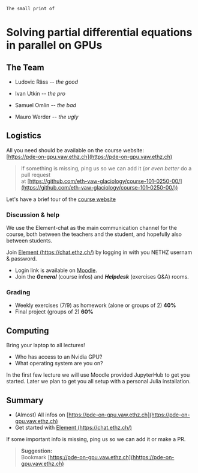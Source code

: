 <!--This file was generated, do not modify it.-->
$\texttt{The small print of}$

# Solving partial differential equations in parallel on GPUs

## The Team

- Ludovic Räss -- _the good_

- Ivan Utkin -- _the pro_

- Samuel Omlin -- _the bad_

- Mauro Werder -- _the ugly_

## Logistics

All you need should be available on the course website:\
[https://pde-on-gpu.vaw.ethz.ch](https://pde-on-gpu.vaw.ethz.ch)

> If something is missing, ping us so we can add it (_or even better_ do a pull request\
> at [https://github.com/eth-vaw-glaciology/course-101-0250-00/](https://github.com/eth-vaw-glaciology/course-101-0250-00/))

Let's have a brief tour of the [course website](https://pde-on-gpu.vaw.ethz.ch)

### Discussion & help

We use the Element-chat as the main communication channel for the course, both between the teachers and the student, and hopefully also between students.

Join [Element (https://chat.ethz.ch/)](https://chat.ethz.ch/) by logging in with you NETHZ usernam & password.
  - Login link is available on [Moodle](https://moodle-app2.let.ethz.ch/mod/url/view.php?id=781163).
  - Join the _**General**_ (course infos) and _**Helpdesk**_ (exercises Q&A) rooms.

### Grading

- Weekly exercises (7/9) as homework (alone or groups of 2) **40%**
- Final project (groups of 2) **60%**

## Computing

Bring your laptop to all lectures!

- Who has access to an Nvidia GPU?
- What operating system are you on?

In the first few lecture we will use Moodle provided JupyterHub to get you started. Later we plan to get you all setup with a personal Julia installation.

## Summary

- (Almost) All infos on [https://pde-on-gpu.vaw.ethz.ch](https://pde-on-gpu.vaw.ethz.ch)
- Get started with [Element (https://chat.ethz.ch/)](https://chat.ethz.ch/)

If some important info is missing, ping us so we can add it or make a PR.

> **Suggestion:**\
> Bookmark [https://pde-on-gpu.vaw.ethz.ch](hhttps://pde-on-gpu.vaw.ethz.ch)


